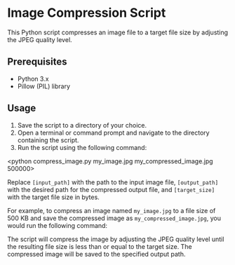 # Image Compression Script

This Python script compresses an image file to a target file size by adjusting the JPEG quality level.

## Prerequisites

- Python 3.x
- Pillow (PIL) library

## Usage

1. Save the script to a directory of your choice.
2. Open a terminal or command prompt and navigate to the directory containing the script.
3. Run the script using the following command:

<python compress_image.py my_image.jpg my_compressed_image.jpg 500000>

Replace `[input_path]` with the path to the input image file, `[output_path]` with the desired path for the compressed output file, and `[target_size]` with the target file size in bytes.

For example, to compress an image named `my_image.jpg` to a file size of 500 KB and save the compressed image as `my_compressed_image.jpg`, you would run the following command:


The script will compress the image by adjusting the JPEG quality level until the resulting file size is less than or equal to the target size. The compressed image will be saved to the specified output path.

